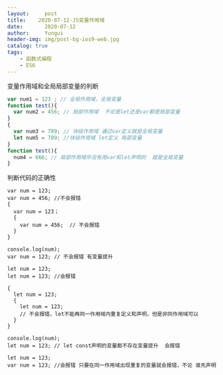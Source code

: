 ```yaml
---
layout:     post
title:    2020-07-12-JS变量作用域
date:       2020-07-12
author:     Yungui
header-img: img/post-bg-ios9-web.jpg
catalog: true
tags: 
    - 函数式编程
    - ES6
---
```

变量作用域和全局局部变量的判断 

```javascript
var num1 = 123 ; // 全局作用域，全局变量 
function test(){ 
  var num2 = 456; // 局部作用域  不论是let还是var都是局部变量 
} 
{ 
  var num3 = 789; // 块级作用域 通过var定义就是全局变量 
  let num5 = 789; //块级作用域 let定义 局部变量 
} 
function test(){ 
  num4 = 666; // 局部作用域中没有用var和let声明的  就是全局变量 
} 
```
判断代码的正确性 

```plain
var num = 123; 
var num = 456; //不会报错 
{ 
  var num = 123； 
  { 
    var num = 456;  // 不会报错 
  } 
} 
```
```plain
console.log(num); 
var num = 123; // 不会报错 有变量提升 
```
```plain
let num = 123; 
let num = 123; //会报错 
```
```plain
{ 
  let num = 123; 
  { 
    let num = 123;  
    // 不会报错，let不能再同一作用域内重复定义和声明，但是非同作用域可以 
  } 
} 
```
```plain
console.log(num); 
let num = 123; // let const声明的变量都不存在变量提升  会报错 
```
```plain
let num = 123; 
var num = 123; //会报错 只要在同一作用域出现重复的变量就会报错，不论 谁先声明 
```
